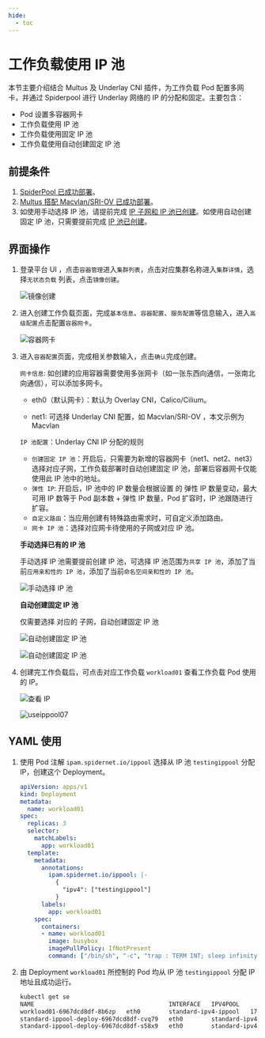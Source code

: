```yaml
---
hide:
  - toc
---
```


# 工作负载使用  IP 池

本节主要介绍结合 Multus 及 Underlay CNI 插件，为工作负载 Pod 配置多网卡，并通过 Spiderpool 进行 Underlay 网络的 IP 的分配和固定。主要包含：

- Pod 设置多容器网卡
- 工作负载使用 IP 池
- 工作负载使用固定 IP 池
- 工作负载使用自动创建固定 IP 池

## 前提条件

1. [SpiderPool 已成功部署](../../modules/spiderpool/install.md)。
2. [Multus 搭配 Macvlan/SRI-OV 已成功部署](../../modules/multus-underlay/install.md)。
3. 如使用手动选择 IP 池，请提前完成 [IP 子网和 IP 池已创建](../../modules/spiderpool/createpool.md)。如使用自动创建固定 IP 池，只需要提前完成 [IP 池已创建](../../modules/spiderpool/createpool.md)。

## 界面操作

1. 登录平台 UI ，点击`容器管理`进入`集群列表`，点击对应集群名称进入`集群详情`，选择`无状态负载` 列表，点击`镜像创建`。

    ![镜像创建](../../images/useippool.jpg)

2. 进入创建工作负载页面，完成`基本信息`、`容器配置`、`服务配置`等信息输入，进入`高级配置`点击配置`容器网卡`。

    ![容器网卡](../../images/useippool02.jpg)

3. 进入`容器配置`页面，完成相关参数输入，点击`确认`完成创建。

    `网卡信息`: 如创建的应用容器需要使用多张网卡（如一张东西向通信，一张南北向通信），可以添加多网卡。

    -  eth0（默认网卡）：默认为 Overlay CNI，Calico/Cilium。

    - net1: 可选择 Underlay CNI 配置，如 Macvlan/SRI-OV ，本文示例为 Macvlan

    `IP 池配置`：Underlay CNI IP 分配的规则

    - `创建固定 IP 池`：开启后，只需要为新增的容器网卡（net1、net2、net3）选择对应子网，工作负载部署时自动创建固定 IP 池，部署后容器网卡仅能使用此 IP 池中的地址。
    - `弹性 IP`: 开启后，IP 池中的 IP 数量会根据设置 的 弹性  IP 数量变动，最大可用 IP 数等于 Pod 副本数 + 弹性 IP 数量，Pod 扩容时，IP 池跟随进行扩容。
    - `自定义路由`：当应用创建有特殊路由需求时，可自定义添加路由。
    - `网卡 IP 池`：选择对应网卡待使用的子网或对应 IP 池。

    **手动选择已有的 IP 池**

    手动选择 IP 池需要提前创建 IP 池，可选择 IP 池范围为`共享 IP 池`，添加了当前`应用亲和性的 IP 池`，添加了当前`命名空间亲和性的 IP 池`。

    ![手动选择 IP 池](../../images/useippool05.jpg)

    **自动创建固定 IP 池**

    仅需要选择 对应的 子网，自动创建固定 IP 池

    ![自动创建固定 IP 池](../../images/useippool03.jpg)

    ![自动创建固定 IP 池](../../images/useippool04.jpg)

4. 创建完工作负载后，可点击对应工作负载 `workload01` 查看工作负载 Pod 使用的 IP。

    ![查看 IP](../../images/useippool06.jpg)

    ![useippool07](../../images/useippool07.jpg)

## YAML 使用

1. 使用 Pod 注解 `ipam.spidernet.io/ippool` 选择从 IP 池 `testingippool` 分配 IP，创建这个 Deployment。

    ```yaml
    apiVersion: apps/v1
    kind: Deployment
    metadata:
      name: workload01
    spec:
      replicas: 3
      selector:
        matchLabels:
          app: workload01
      template:
        metadata:
          annotations:
            ipam.spidernet.io/ippool: |-
              {
                "ipv4": ["testingippool"]
              }
          labels:
            app: workload01
        spec:
          containers:
          - name: workload01
            image: busybox
            imagePullPolicy: IfNotPresent
            command: ["/bin/sh", "-c", "trap : TERM INT; sleep infinity & wait"]
    ```

2. 由 Deployment `workload01` 所控制的 Pod 均从 IP 池 `testingippool` 分配 IP 地址且成功运行。

    ```bash
    kubectl get se
    NAME                                      INTERFACE   IPV4POOL               IPV4              IPV6POOL   IPV6   NODE            CREATETION TIME
    workload01-6967dcd8df-8b6zp   eth0        standard-ipv4-ippool   172.18.41.47/24                     spider-worker   7s
    standard-ippool-deploy-6967dcd8df-cvq79   eth0        standard-ipv4-ippool   172.18.41.50/24                     spider-worker   7s
    standard-ippool-deploy-6967dcd8df-s58x9   eth0        standard-ipv4-ippool   172.18.41.41/24                     spider-worker   7s
    ```
